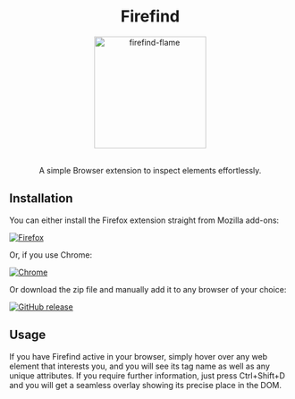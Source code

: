 <div align="center">
<h1>Firefind</h1>

<img width="200" height="200" alt="firefind-flame" src="https://github.com/user-attachments/assets/851fd49e-efd6-4d79-99f0-08219c87b2c1" />
  
<br>A simple  Browser extension to inspect elements effortlessly.
</div>


## Installation
You can either install the Firefox extension straight from Mozilla add-ons:

[![Firefox](https://img.shields.io/badge/Firefox%20extension-v0.2.0-orange?logo=firefoxbrowser)](https://addons.mozilla.org/de/firefox/addon/firefind/)

Or, if you use Chrome:

[![Chrome](https://img.shields.io/chrome-web-store/v/cdphefkblgfijdipgmmfkdgboanhhbjh?label=Chrome%20extension&logo=googlechrome)](https://chromewebstore.google.com/detail/cdphefkblgfijdipgmmfkdgboanhhbjh)

Or download the zip file and manually add it to any browser of your choice:

[![GitHub release](https://img.shields.io/github/v/release/friedrich-eibl/firefind?logo=github)](https://github.com/friedrich-eibl/firefind/releases/latest)


## Usage
If you have Firefind active in your browser, simply hover over any web element that interests you, and you will see its tag name as well as any unique attributes. If you require further information, just press Ctrl+Shift+D and you will get a seamless overlay showing its precise place in the DOM.
